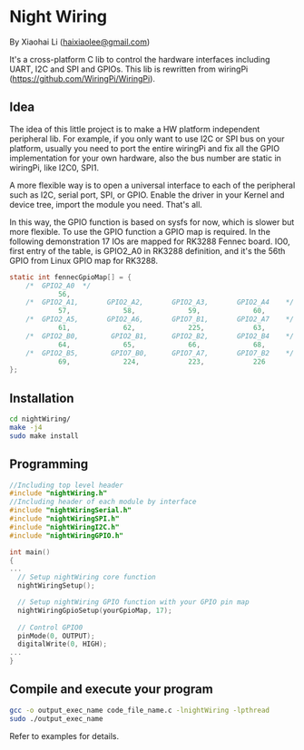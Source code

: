 # Night Wiring

By Xiaohai Li (haixiaolee@gmail.com)

It's a cross-platform C lib to control the hardware interfaces including UART, I2C and SPI and GPIOs.
This lib is rewritten from wiringPi (https://github.com/WiringPi/WiringPi).

## Idea

The idea of this little project is to make a HW platform independent peripheral lib. For example, if you only want to use I2C or SPI bus on your platform, usually you need to port the entire wiringPi and fix all the GPIO implementation for your own hardware, also the bus number are static in wiringPi, like I2C0, SPI1. 

A more flexible way is to open a universal interface to each of the peripheral such as I2C, serial port, SPI, or GPIO. Enable the driver in your Kernel and device tree, import the module you need. That's all.

In this way, the GPIO function is based on sysfs for now, which is slower but more flexible. To use the GPIO function a GPIO map is required. In the following demonstration 17 IOs are mapped for RK3288 Fennec board. IO0, first entry of the table, is GPIO2_A0 in RK3288 definition, and it's the 56th GPIO from Linux GPIO map for RK3288.

```C
static int fennecGpioMap[] = {
    /*  GPIO2_A0  */
            56,
    /*  GPIO2_A1,       GPIO2_A2,       GPIO2_A3,       GPIO2_A4    */
            57,             58,             59,             60,
    /*  GPIO2_A5,       GPIO2_A6,       GPIO7_B1,       GPIO2_A7    */
            61,             62,             225,            63,
    /*  GPIO2_B0,        GPIO2_B1,      GPIO2_B2,       GPIO2_B4    */
            64,             65,             66,             68,
    /*  GPIO2_B5,        GPIO7_B0,      GPIO7_A7,       GPIO7_B2    */
            69,             224,            223,            226
};
```

## Installation

```sh
cd nightWiring/
make -j4
sudo make install
```

## Programming

```C
//Including top level header
#include "nightWiring.h"
//Including header of each module by interface
#include "nightWiringSerial.h"
#include "nightWiringSPI.h"
#include "nightWiringI2C.h"
#include "nightWiringGPIO.h"

int main()
{
...
  // Setup nightWiring core function
  nightWiringSetup();

  // Setup nightWiring GPIO function with your GPIO pin map
  nightWiringGpioSetup(yourGpioMap, 17);
  
  // Control GPIO0
  pinMode(0, OUTPUT);  
  digitalWrite(0, HIGH);  
...
}
```

## Compile and execute your program

```sh
gcc -o output_exec_name code_file_name.c -lnightWiring -lpthread
sudo ./output_exec_name
```

Refer to examples for details.

